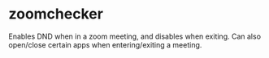 # zoomchecker
Enables DND when in a zoom meeting, and disables when exiting.   Can also open/close certain apps when entering/exiting a meeting.
